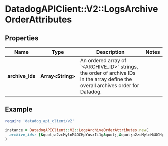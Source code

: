 # DatadogAPIClient::V2::LogsArchiveOrderAttributes

## Properties

| Name            | Type                    | Description                                                                                                                                      | Notes |
| --------------- | ----------------------- | ------------------------------------------------------------------------------------------------------------------------------------------------ | ----- |
| **archive_ids** | **Array&lt;String&gt;** | An ordered array of &#x60;&lt;ARCHIVE_ID&gt;&#x60; strings, the order of archive IDs in the array define the overall archives order for Datadog. |       |

## Example

```ruby
require 'datadog_api_client/v2'

instance = DatadogAPIClient::V2::LogsArchiveOrderAttributes.new(
  archive_ids: [&quot;a2zcMylnM4OCHpYusxIi1g&quot;,&quot;a2zcMylnM4OCHpYusxIi2g&quot;,&quot;a2zcMylnM4OCHpYusxIi3g&quot;]
)
```
